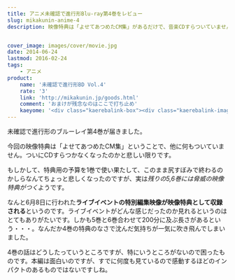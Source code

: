 ```yaml
---
title: アニメ未確認で進行形Blu-ray第4巻をレビュー
slug: mikakunin-anime-4
description: 映像特典は「よせてあつめたCM集」があるだけで、音楽CDすらついていません。半分くらい映像特典のために購入しているので、これはちょっとがっかりでした。第4巻はもっとも特典が少ない巻になっています。映像特典は次回以降に期待という感じです。


cover_image: images/cover/movie.jpg
date: 2014-06-24
lastmod: 2016-02-24
tags: 
    - アニメ
product:
    name: '未確認で進行形BD Vol.4'
    rate: '3'
    link: 'http://mikakunin.jp/goods.html'
    comment: 'おまけが残念なのはここで打ち止め'
    kaeyome: '<div class="kaerebalink-box"><div class="kaerebalink-image"><a href="http://www.amazon.co.jp/exec/obidos/ASIN/B00HRQIKDE/illusionspace-22/ref=nosim/" rel="nofollow" target="_blank"><img src="http://ecx.images-amazon.com/images/I/51YlxkJZJDL._SL160_.jpg" style="border: none;" /></a></div><div class="kaerebalink-info"><div class="kaerebalink-name"><a href="http://www.amazon.co.jp/exec/obidos/ASIN/B00HRQIKDE/illusionspace-22/ref=nosim/" rel="nofollow" target="_blank">未確認で進行形 vol.4(初回生産限定版) [Blu-ray]</a><div class="kaerebalink-powered-date">posted with <a href="http://kaereba.com" rel="nofollow" target="_blank">カエレバ</a></div></div><div class="kaerebalink-detail">照井春佳 東宝 2014-06-18    </div><div class="kaerebalink-link1"><div class="shoplinkamazon"><a href="http://www.amazon.co.jp/gp/search?keywords=%96%A2%8Am%94F%82%C5%90i%8Ds%8C%60%20vol.4%81%40Blu-ray&__mk_ja_JP=%83J%83%5E%83J%83i&tag=illusionspace-22" rel="nofollow" target="_blank" title="アマゾン" >Amazonで購入</a></div><div class="shoplinkrakuten"><a href="http://hb.afl.rakuten.co.jp/hgc/0e95387f.f2aef20d.0e953880.25e412bd/?pc=http%3A%2F%2Fsearch.rakuten.co.jp%2Fsearch%2Fmall%2F%25E6%259C%25AA%25E7%25A2%25BA%25E8%25AA%258D%25E3%2581%25A7%25E9%2580%25B2%25E8%25A1%258C%25E5%25BD%25A2%2520vol.4%25E3%2580%2580Blu-ray%2F-%2Ff.1-p.1-s.1-sf.0-st.A-v.2%3Fx%3D0%26scid%3Daf_ich_link_urltxt%26m%3Dhttp%3A%2F%2Fm.rakuten.co.jp%2F" rel="nofollow" target="_blank" title="楽天市場" >楽天市場で購入</a></div></div></div><div class="booklink-footer" style="clear: left"></div></div>'
---
```


未確認で進行形のブルーレイ第4巻が届きました。

今回の映像特典は「よせてあつめたCM集」ということで、他に何もついていません。ついにCDすらつかなくなったのかと悲しい限りです。

もしかして、特典用の予算を1巻で使い果たして、このまま尻すぼみで終わるのかしらなんてちょっと悲しくなったのですが、実は<em>残りの5,6巻には脅威の映像特典がつく</em>ようです。

なんと6月8日に行われた<strong>ライブイベントの特別編集映像が映像特典として収録される</strong>というのです。ライブイベントがどんな感じだったのか見れるというのはとてもありがたいです。しかも5巻と6巻合わせて200分に及ぶ長さがあるという・・・。なんだか4巻の特典のなさで沈んだ気持ちが一気に吹き飛んでしまいました。

4巻の話はどうしたっていうところですが、特にいうところがないので困ったものです。本編は面白いのですが、すでに何度も見ているので感動するほどのインパクトのあるものではないですしね。


  